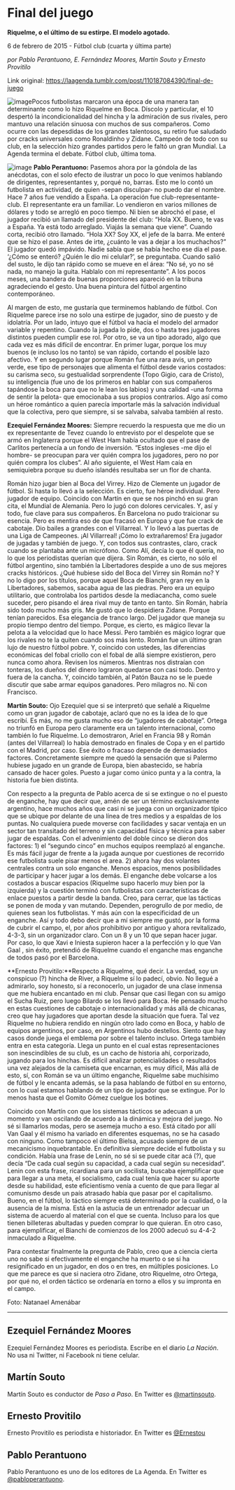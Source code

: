 # Final del juego

**Riquelme, o el último de su estirpe. El modelo agotado.**

6 de febrero de 2015 - Fútbol club (cuarta y última parte)

_por Pablo Perantuono, E. Fernández Moores, Martín Souto y Ernesto Provitilo_

Link original: https://laagenda.tumblr.com/post/110187084390/final-de-juego

![image](https://64.media.tumblr.com/9ac05dfc4262363d98fe53ad1625f657/tumblr_inline_pjzvpkBUOC1t6q87u_500.jpg)Pocos futbolistas marcaron una época de una manera tan determinante como lo hizo Riquelme en Boca. Díscolo y particular, el 10 despertó la incondicionalidad del hincha y la admiración de sus rivales, pero mantuvo una relación sinuosa con muchos de sus compañeros. Como ocurre con las depesdidas de los grandes talentosos, su retiro fue saludado por cracks universales como Ronaldinho y Zidane. Campeón de todo con su club, en la selección hizo grandes partidos pero le faltó un gran Mundial. La Agenda termina el debate. Fútbol club, última toma. 

  


![image](https://64.media.tumblr.com/9ac05dfc4262363d98fe53ad1625f657/tumblr_inline_pjzvpkBUOC1t6q87u_500.jpg) **Pablo Perantuono:** Pasemos ahora por la góndola de las anécdotas, con el solo efecto de ilustrar un poco lo que venimos hablando de dirigentes, representantes y, porqué no, barras. Esto me lo contó un futbolista en actividad, de quien -sepan disculpar- no puedo dar el nombre. Hace 7 años fue vendido a España. La operación fue club-representante-club. El representante era un familiar. Lo vendieron en varios millones de dólares y todo se arregló en poco tiempo. Ni bien se abrochó el pase, el jugador recibió un llamado del presidente del club: “Hola XX. Bueno, te vas a España. Ya está todo arreglado. Viajás la semana que viene”. Cuando corta, recibió otro llamado. “Hola XX? Soy XX, el jefe de la barra. Me enteré que se hizo el pase. Antes de irte, ¿cuánto le vas a dejar a los muchachos?” El jugador quedó impávido. Nadie sabía que se había hecho ese día el pase. ‘¿Cómo se enteró? ¿Quién le dio mi celular?’, se preguntaba. Cuando salió del susto, le dijo tan rápido como se mueve en el área: “No sé, yo no sé nada, no manejo la guita. Hablalo con mi representante”. A los pocos meses, una bandera de buenas proporciones apareció en la tribuna agradeciendo el gesto. 
Una buena pintura del fútbol argentino contemporáneo. 



 Al margen de esto, me gustaría que terminemos hablando de fútbol. Con Riquelme parece irse no solo una estirpe de jugador, sino de puesto y de idolatría. Por un lado, intuyo que el fútbol va hacia el modelo del armador variable y repentino. Cuando la jugada lo pide, dos o hasta tres jugadores distintos pueden cumplir ese rol. Por otro, se va un tipo adorado, algo que cada vez es más difícil de encontrar. En primer lugar, porque los muy buenos (e incluso los no tanto) se van rápido, cortando el posible lazo afectivo. Y en segundo lugar porque Román fue una rara avis, un perro verde, ese tipo de personajes que alimenta el fútbol desde varios costados: su carisma seco, su gestualidad sorprendente (Topo Gigio, cara de Cristo), su inteligencia (fue uno de los primeros en hablar con sus compañeros tapándose la boca para que no le lean los labios) y una calidad -una forma de sentir la pelota- que emocionaba a sus propios contrarios. Algo así como un héroe romántico a quien parecía importarle más la salvación individual que la colectiva, pero que siempre, si se salvaba, salvaba también al resto. 

 **Ezequiel Fernández Moores:** Siempre recuerdo la respuesta que me dio un ex representante de Tevez cuando lo entrevisto por el despelote que se armó en Inglaterra porque el West Ham había ocultado que el pase de Carlitos pertenecía a un fondo de inversión. “Estos ingleses -me dijo el hombre- se preocupan para ver quién compra los jugadores, pero no por quién compra los clubes”. Al año siguiente, el West Ham caía en semiquiebra porque su dueño islandés resultaba ser un flor de chanta.


Román hizo jugar bien al Boca del Virrey. Hizo de Clemente un jugador de fútbol. Si hasta lo llevó a la selección. Es cierto, fue héroe individual. Pero jugador de equipo. Coincido con Martín en que se nos pinchó en su gran cita, el Mundial de Alemania. Pero lo jugó con dolores cervicales. Y, así y todo, fue clave para sus compañeros. En Barcelona no pudo traicionar su esencia. Pero es mentira eso de que fracasó en Europa y que fue crack de cabotaje. Dio bailes a grandes con el Villarreal. Y lo llevó a las puertas de una Liga de Campeones. ¡Al Villarreal! ¡Cómo lo extrañaremos! Era jugador de jugadas y también de juego. Y, con todos sus contrastes, claro, crack cuando se plantaba ante un micrófono. Como Alí, decía lo que él quería, no lo que los periodistas querían que dijera. 
Sin Román, es cierto, no sólo el fútbol argentino, sino también la Libertadores despide a uno de sus mejores cracks históricos. ¿Qué hubiese sido del Boca del Virrey sin Román no? Y no lo digo por los títulos, porque aquel Boca de Bianchi, gran rey en la Libertadores, sabemos, sacaba agua de las piedras. Pero era un equipo utilitario, que controlaba los partidos desde la mediacancha, como suele suceder, pero pisando el área rival muy de tanto en tanto. Sin Román, habría sido todo mucho más gris. Me gustó que lo despidiera Zidane. Porque tenían parecidos. Esa elegancia de tranco largo. Del jugador que maneja su propio tiempo dentro del tiempo. Porque, es cierto, es mágico llevar la pelota a la velocidad que lo hace Messi. Pero también es mágico lograr que los rivales no te la quiten cuando sos más lento. Román fue un último gran lujo de nuestro fútbol pobre. Y, coincido con ustedes, las diferencias económicas del fobal criollo con el fobal de allá siempre existieron, pero nunca como ahora. Revisen los números. Mientras nos distraían con tonteras, los dueños del dinero lograron quedarse con casi todo. Dentro y fuera de la cancha. Y, coincido también, al Patón Bauza no se le puede discutir que sabe armar equipos ganadores. Pero milagros no. Ni con Francisco.

**Martín Souto:** Ojo Ezequiel que si se interpretó que señalé a Riquelme como un gran jugador de cabotaje, aclaró que no es la idea de lo que escribí. Es más, no me gusta mucho eso de “jugadores de cabotaje”. Ortega no triunfó en Europa pero claramente era un talento internacional, como también lo fue Riquelme. Lo demostraron, Ariel en Francia 98 y Román (antes del Villarreal) lo había demostrado en finales de Copa y en el partido con el Madrid, por caso. Ese éxito o fracaso depende de demasiados factores. Concretamente siempre me quedó la sensación que si Palermo hubiese jugado en un grande de Europa, bien abastecido, se habría cansado de hacer goles. Puesto a jugar como único punta y a la contra, la historia fue bien distinta.

Con respecto a la pregunta de Pablo acerca de si se extingue o no el puesto de enganche, hay que decir que, amén de ser un término exclusivamente argentino, hace muchos años que casi ni se juega con un organizador típico que se ubique por delante de una línea de tres medios y a espaldas de los puntas. No cualquiera puede moverse con facilidades y sacar ventaja en un sector tan transitado del terreno y sin capacidad física y técnica para saber jugar de espaldas. Con el advenimiento del doble cinco se dieron dos factores: 1) el “segundo cinco” en muchos equipos reemplazó al enganche. Es más fácil jugar de frente a la jugada aunque por cuestiones de recorrido ese futbolista suele pisar menos el area. 2) ahora hay dos volantes centrales contra un solo enganche. Menos espacios, menos posibilidades de participar y hacer jugar a los demás. El enganche debe volcarse a los costados a buscar espacios (Riquelme supo hacerlo muy bien por la izquierda) y la cuestión terminó con futbolistas con características de enlace puestos a partir desde la banda.
Creo, para cerrar, que las tácticas se ponen de moda y van mutando. Dependen, perogrullo de por medio, de quienes sean los futbolistas. Y más aún con la especificidad de un enganche. Así y todo debo decir que a mí siempre me gustó, por la forma de cubrir el campo, el, por años prohibitivo por antiguo y ahora revitalizado, 4-3-3, sin un organizador claro. Con un 8 y un 10 que sepan hacer jugar. Por caso, lo que Xavi e Iniesta supieron hacer a la perfección y lo que Van Gaal , sin éxito, pretendió de Riquelme cuando el enganche mas enganche de todos pasó por el Barcelona.

**Ernesto Provitilo:**Respecto a Riquelme, qué decir. La verdad, soy un conspicuo (?) hincha de River, a Riquelme sí lo padecí, obvio. No llegué a admirarlo, soy honesto, sí a reconocerlo, un jugador de una clase inmensa que me hubiera encantado en mi club. Pensar que casi llegan con su amigo el Sucha Ruiz, pero luego Bilardo se los llevó para Boca. He pensado mucho en estas cuestiones de cabotaje o internacionalidad y más allá de chicanas, creo que hay jugadores que aportan desde la situación que fuera. Tal vez Riquelme no hubiera rendido en ningún otro lado como en Boca, y hablo de equipos argentinos, por caso, en Argentinos hubo destellos. Siento que hay casos donde juega el emblema por sobre el talento incluso. Ortega también entra en esta categoría. Llega un punto en el cual estas representaciones son inescindibles de su club, es un cacho de historia ahí, corporizado, jugando para los hinchas. Es difícil analizar potencialidades o resultados una vez alejados de la camiseta que encarnan, es muy díficil, Más allá de esto, sí, con Román se va un último enganche, Riquelme sabe muchísimo de fútbol y le encanta además, se la pasa hablando de fútbol en su entorno, con lo cual estamos hablando de un tipo de jugador que se extingue. Por lo menos hasta que el Gomito Gómez cuelgue los botines. 

Coincido con Martín con que los sistemas tácticos se adecuan a un momento y van oscilando de acuerdo a la dinámica y mejora del juego. No sé si llamarlos modas, pero se asemeja mucho a eso. Está citado por allí Van Gaal y él mismo ha variado en diferentes esquemas, no se ha casado con ninguno. Como tampoco el último Bielsa, acusado siempre de un mecanicismo inquebrantable. En definitiva siempre decide el futbolista y su condición. Había una frase de Lenin, no sé si se puede citar acá (?), que decía “De cada cual según su capacidad, a cada cual según su necesidad”. Lenin con esta frase, ricardiana para un socilista, buscaba ejemplificar que para llegar a una meta, el socialismo, cada cual tenía que hacer su aporte desde su habilidad, este eficientismo venía a cuento de que para llegar al comunismo desde un país atrasado había que pasar por el capitalismo. Bueno, en el fútbol, lo táctico siempre está determinado por la cualidad, o la ausencia de la misma. Está en la astucia de un entrenador adecuar un sistema de acuerdo al material con el que se cuenta. Incluso para los que tienen billeteras abultadas y pueden comprar lo que quieran. En otro caso, para ejemplificar, el Bianchi de comienzos de los 2000 adecuó su 4-4-2 inmaculado a Riquelme. 



Para contestar finalmente la pregunta de Pablo, creo que a ciencia cierta uno no sabe si efectivamente el enganche ha muerto o se si ha resignificado en un jugador, en dos o en tres, en múltiples posiciones. Lo que me parece es que si naciera otro Zidane, otro Riquelme, otro Ortega, por qué no, el orden táctico se ordenaría en torno a ellos y su impronta en el campo. 

 


Foto: Natanael Amenábar



---

 Ezequiel Fernández Moores
--------------------------

 Ezequiel Fernández Moores es periodista. Escribe en el diario *La Nación*. No usa ni Twitter, ni Facebook ni tiene celular. 

 Martín Souto
-------------

 Martín Souto es conductor de *Paso a Paso*. En Twitter es [@martinsouto](https://twitter.com/martinsouto). 

 Ernesto Provitilo
------------------

 Ernesto Provitilo es periodista e historiador. En Twitter es [@Ernestou](https://twitter.com/ernestou) 

 Pablo Perantuono
-----------------

 Pablo Perantuono es uno de los editores de La Agenda. En Twitter es [@pabloperantuono](https://twitter.com/pabloperantuono). 

